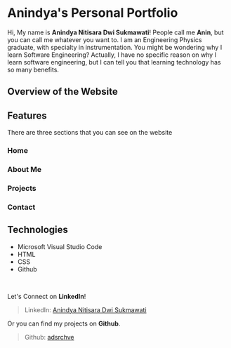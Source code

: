 <!-- [![Review Assignment Due Date](https://classroom.github.com/assets/deadline-readme-button-22041afd0340ce965d47ae6ef1cefeee28c7c493a6346c4f15d667ab976d596c.svg)](https://classroom.github.com/a/akoVEwkh) -->


# Anindya's Personal Portfolio
Hi, My name is **Anindya Nitisara Dwi Sukmawati**! People call me **Anin**, but you can call me whatever you want to. I am an Engineering Physics graduate, with specialty in instrumentation. You might be wondering why I learn Software Engineering? Actually, I have no specific reason on why I learn software engineering, but I can tell you that learning technology has so many benefits. 



## Overview of the Website


## Features
There are three sections that you can see on the website

### Home
### About Me
### Projects
### Contact


## Technologies
* Microsoft Visual Studio Code
* HTML
* CSS
* Github

<br>

Let's Connect on **LinkedIn**!
> LinkedIn: [Anindya Nitisara Dwi Sukmawati](https://www.linkedin.com/in/anindya-nitisara)

Or you can find my projects on **Github**.
> Github: [adsrchve](https://github.com/adsrchve)